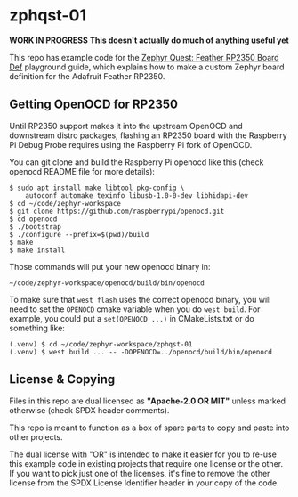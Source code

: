 <!-- SPDX-License-Identifier: Apache-2.0 OR MIT -->
<!-- SPDX-FileCopyrightText: Copyright 2025 Sam Blenny -->

# zphqst-01

**WORK IN PROGRESS**
**This doesn't actually do much of anything useful yet**

This repo has example code for the
[Zephyr Quest: Feather RP2350 Board Def](https://adafruit-playground.com/u/SamBlenny/pages/zephyr-quest-feather-rp2350-board-def)
playground guide, which explains how to make a custom Zephyr board definition
for the Adafruit Feather RP2350.


## Getting OpenOCD for RP2350

Until RP2350 support makes it into the upstream OpenOCD and downstream distro
packages, flashing an RP2350 board with the Raspberry Pi Debug Probe requires
using the Raspberry Pi fork of OpenOCD.

You can git clone and build the Raspberry Pi openocd like this (check openocd
README file for more details):

```
$ sudo apt install make libtool pkg-config \
    autoconf automake texinfo libusb-1.0-0-dev libhidapi-dev
$ cd ~/code/zephyr-workspace
$ git clone https://github.com/raspberrypi/openocd.git
$ cd openocd
$ ./bootstrap
$ ./configure --prefix=$(pwd)/build
$ make
$ make install
```

Those commands will put your new openocd binary in:
```
~/code/zephyr-workspace/openocd/build/bin/openocd
```

To make sure that `west flash` uses the correct openocd binary, you will need
to set the `OPENOCD` cmake variable when you do `west build`. For example, you
could put a `set(OPENOCD ...)` in CMakeLists.txt or do something like:
```
(.venv) $ cd ~/code/zephyr-workspace/zphqst-01
(.venv) $ west build ... -- -DOPENOCD=../openocd/build/bin/openocd
```


## License & Copying

Files in this repo are dual licensed as **"Apache-2.0 OR MIT"** unless marked
otherwise (check SPDX header comments).

This repo is meant to function as a box of spare parts to copy and paste into
other projects.

The dual license with "OR" is intended to make it easier for you to re-use this
example code in existing projects that require one license or the other. If you
want to pick just one of the licenses, it's fine to remove the other license
from the SPDX License Identifier header in your copy of the code.
